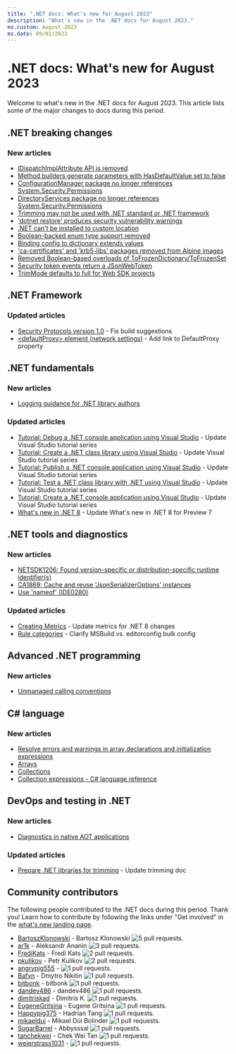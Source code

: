 ```yaml
---
title: ".NET docs: What's new for August 2023"
description: "What's new in the .NET docs for August 2023."
ms.custom: August-2023
ms.date: 09/01/2023
---
```


# .NET docs: What's new for August 2023

Welcome to what's new in the .NET docs for August 2023. This article lists some of the major changes to docs during this period.

## .NET breaking changes

### New articles

- [IDispatchImplAttribute API is removed](../core/compatibility/interop/8.0/idispatchimplattribute-removed.md)
- [Method builders generate parameters with HasDefaultValue set to false](../core/compatibility/core-libraries/8.0/parameterinfo-hasdefaultvalue.md)
- [ConfigurationManager package no longer references System.Security.Permissions](../core/compatibility/extensions/8.0/configurationmanager-package.md)
- [DirectoryServices package no longer references System.Security.Permissions](../core/compatibility/extensions/8.0/directoryservices-package.md)
- [Trimming may not be used with .NET standard or .NET framework](../core/compatibility/sdk/8.0/trimming-unsupported-targetframework.md)
- ['dotnet restore' produces security vulnerability warnings](../core/compatibility/sdk/8.0/dotnet-restore-audit.md)
- [.NET can't be installed to custom location](../core/compatibility/sdk/6.0/install-location.md)
- [Boolean-backed enum type support removed](../core/compatibility/core-libraries/8.0/bool-backed-enum.md)
- [Binding config to dictionary extends values](../core/compatibility/extensions/7.0/config-bind-dictionary.md)
- ['ca-certificates' and 'krb5-libs' packages removed from Alpine images](../core/compatibility/containers/8.0/krb5-libs-package.md)
- [Removed Boolean-based overloads of ToFrozenDictionary/ToFrozenSet](../core/compatibility/core-libraries/8.0/optimizeforreading-arg.md)
- [Security token events return a JSonWebToken](../core/compatibility/aspnet-core/8.0/securitytoken-events.md)
- [TrimMode defaults to full for Web SDK projects](../core/compatibility/aspnet-core/8.0/trimmode-full.md)

## .NET Framework

### Updated articles

- [Security Protocols version 1.0](../framework/wcf/feature-details/security-protocols-version-1-0.md) - Fix build suggestions
- [\<defaultProxy> element (network settings)](../framework/configure-apps/file-schema/network/defaultproxy-element-network-settings.md) - Add link to DefaultProxy property

## .NET fundamentals

### New articles

- [Logging guidance for .NET library authors](../core/extensions/logging-library-authors.md)

### Updated articles

- [Tutorial: Debug a .NET console application using Visual Studio](../core/tutorials/debugging-with-visual-studio.md) - Update Visual Studio tutorial series
- [Tutorial: Create a .NET class library using Visual Studio](../core/tutorials/library-with-visual-studio.md) - Update Visual Studio tutorial series
- [Tutorial: Publish a .NET console application using Visual Studio](../core/tutorials/publishing-with-visual-studio.md) - Update Visual Studio tutorial series
- [Tutorial: Test a .NET class library with .NET using Visual Studio](../core/tutorials/testing-library-with-visual-studio.md) - Update Visual Studio tutorial series
- [Tutorial: Create a .NET console application using Visual Studio](../core/tutorials/with-visual-studio.md) - Update Visual Studio tutorial series
- [What's new in .NET 8](../core/whats-new/dotnet-8.md) - Update What's new in .NET 8 for Preview 7

## .NET tools and diagnostics

### New articles

- [NETSDK1206: Found version-specific or distribution-specific runtime identifier(s)](../core/tools/sdk-errors/netsdk1206.md)
- [CA1869: Cache and reuse 'JsonSerializerOptions' instances](../fundamentals/code-analysis/quality-rules/ca1869.md)
- [Use 'nameof' (IDE0280)](../fundamentals/code-analysis/style-rules/ide0280.md)

### Updated articles

- [Creating Metrics](../core/diagnostics/metrics-instrumentation.md) - Update metrics for .NET 8 changes
- [Rule categories](../fundamentals/code-analysis/categories.md) - Clarify MSBuild vs. editorconfig bulk config

## Advanced .NET programming

### New articles

- [Unmanaged calling conventions](../standard/native-interop/calling-conventions.md)

## C# language

### New articles

- [Resolve errors and warnings in array declarations and initialization expressions](../csharp/language-reference/compiler-messages/array-declaration-errors.md)
- [Arrays](../csharp/language-reference/builtin-types/arrays.md)
- [Collections](../csharp/language-reference/builtin-types/collections.md)
- [Collection expressions - C# language reference](../csharp/language-reference/operators/collection-expressions.md)

## DevOps and testing in .NET

### New articles

- [Diagnostics in native AOT applications](../core/deploying/native-aot/diagnostics.md)

### Updated articles

- [Prepare .NET libraries for trimming](../core/deploying/trimming/prepare-libraries-for-trimming.md) - Update trimming doc

## Community contributors

The following people contributed to the .NET docs during this period. Thank you! Learn how to contribute by following the links under "Get involved" in the [what's new landing page](index.yml).

- [BartoszKlonowski](https://github.com/BartoszKlonowski) - Bartosz Klonowski ![5 pull requests.](https://img.shields.io/badge/Merged%20Pull%20Requests-5-green)
- [ar1k](https://github.com/ar1k) - Aleksandr Ananin ![3 pull requests.](https://img.shields.io/badge/Merged%20Pull%20Requests-3-green)
- [FrediKats](https://github.com/FrediKats) - Fredi Kats ![2 pull requests.](https://img.shields.io/badge/Merged%20Pull%20Requests-2-green)
- [pkulikov](https://github.com/pkulikov) - Petr Kulikov ![2 pull requests.](https://img.shields.io/badge/Merged%20Pull%20Requests-2-green)
- [angrypig555](https://github.com/angrypig555) -  ![1 pull requests.](https://img.shields.io/badge/Merged%20Pull%20Requests-1-green)
- [Bafyn](https://github.com/Bafyn) - Dmytro Nikitin ![1 pull requests.](https://img.shields.io/badge/Merged%20Pull%20Requests-1-green)
- [bitbonk](https://github.com/bitbonk) - bitbonk ![1 pull requests.](https://img.shields.io/badge/Merged%20Pull%20Requests-1-green)
- [dandev486](https://github.com/dandev486) - dandev486 ![1 pull requests.](https://img.shields.io/badge/Merged%20Pull%20Requests-1-green)
- [dimitriskad](https://github.com/dimitriskad) - Dimitris K. ![1 pull requests.](https://img.shields.io/badge/Merged%20Pull%20Requests-1-green)
- [EugeneGritsina](https://github.com/EugeneGritsina) - Eugene Gritsina ![1 pull requests.](https://img.shields.io/badge/Merged%20Pull%20Requests-1-green)
- [Happypig375](https://github.com/Happypig375) - Hadrian Tang ![1 pull requests.](https://img.shields.io/badge/Merged%20Pull%20Requests-1-green)
- [mikaeldui](https://github.com/mikaeldui) - Mikael Dúi Bolinder ![1 pull requests.](https://img.shields.io/badge/Merged%20Pull%20Requests-1-green)
- [SugarBarrel](https://github.com/SugarBarrel) - Abbysssal ![1 pull requests.](https://img.shields.io/badge/Merged%20Pull%20Requests-1-green)
- [tanchekwei](https://github.com/tanchekwei) - Chek Wei Tan ![1 pull requests.](https://img.shields.io/badge/Merged%20Pull%20Requests-1-green)
- [weierstrass1031](https://github.com/weierstrass1031) -  ![1 pull requests.](https://img.shields.io/badge/Merged%20Pull%20Requests-1-green)
